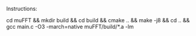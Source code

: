 
Instructions:

cd muFFT && mkdir build && cd build && cmake .. && make -j8
&& 
cd ..
&&
gcc main.c -O3 -march=native muFFT/build/*.a -lm
